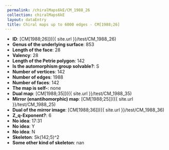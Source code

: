 ```yaml
--- 
 permalink: /chiralMaps6kE/CM_1988_26 
 collection: chiralMaps6kE
 layout: dataEntry
 title: Chiral maps up to 6000 edges - CM[1988;26]
---
```


- **ID**: [CM[1988;26]]({{ site.url }}/test/CM_1988_26)
- **Genus of the underlying surface**: 853
- **Length of the face**: 28
- **Valency**: 28
- **Length of the Petrie polygon**: 142
- **Is the automorphism group solvable?**: S
- **Number of vertices**: 142
- **Number of edges**: 1988
- **Number of faces**: 142
- **The map is self-**: none
- **Dual map**: [CM[1988;35]]({{ site.url }}/test/CM_1988_35)
- **Mirror (enantihomorphic) map**: [CM[1988;25]]({{ site.url }}/test/CM_1988_25)
- **Dual of the mirror image**: [CM[1988;36]]({{ site.url }}/test/CM_1988_36)
- **Z_q-Exponent?**: 6
- **No idea**:  17:31
- **No idea**: Y
- **No idea**: N
- **Skeleton**: Sk(142;5)^2
- **Some other kind of skeleton**: nan
